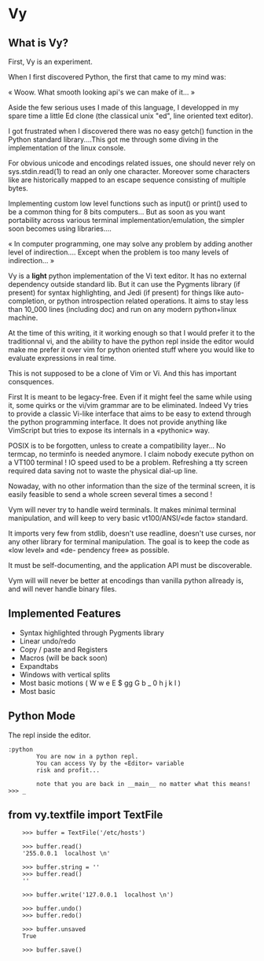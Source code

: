 Vy
===

What is Vy?
-----------
First, Vy is an experiment.

When I first discovered Python, the first that came to my mind was:

« Woow. What smooth looking api's we can make of it... »

Aside the few serious uses I made of this language, I developped in my 
spare time a little Ed clone (the classical unix "ed", line oriented text editor).

I got frustrated when I discovered there was no easy getch() function in the 
Python standard library....This got me through some diving in the implementation 
of the linux console.

For obvious unicode and encodings related issues, one should never rely on 
sys.stdin.read(1) to read an only one character. Moreover some characters like
<CURSOR-UP> are historically mapped to an escape sequence consisting of multiple bytes.

Implementing custom low level functions such as input() or print() used to be a common
thing for 8 bits computers... But as soon as you want portability across various
terminal implementation/emulation, the simpler soon becomes using libraries....

« In computer programming, one may solve any problem by adding another level of
indirection.... Except when the problem is too many levels of indirection... »

Vy is a **light** python implementation of the Vi text editor. It has 
no external dependency outside standard lib. But it can use the Pygments
library (if present) for syntax highlighting, and Jedi (if present) for things like
auto-completion, or python introspection related operations.  It aims to stay less than
10_000 lines (including doc) and run on any modern python+linux machine.

At the time of this writing, it it working enough so that I would prefer it to the
traditionnal vi, and the ability to have the python repl inside the editor would
make me prefer it over vim for python oriented stuff where you would like to evaluate
expressions in real time.

This is not supposed to be a clone of Vim or Vi. And this has important consquences.

First It is meant to be legacy-free. Even if it might feel the same while using it,
some quirks or the vi/vim grammar are to be eliminated. Indeed Vy tries to provide 
a classic Vi-like interface that aims to be easy to extend through the python 
programming interface. It does not provide anything like VimScript but tries to expose 
its internals in a «pythonic» way. 

POSIX is to be forgotten, unless to create a compatibility layer... No termcap,
no terminfo is needed anymore. I claim nobody execute python on a VT100 terminal !
IO speed used to be a problem. Refreshing a tty screen required data saving not to
waste the physical dial-up line.

Nowaday, with no other information than the size of the terminal screen, it is easily 
feasible to send a whole screen several times a second !

Vym will never try to handle weird terminals. It makes minimal terminal manipulation,
and will keep to very basic vt100/ANSI/«de facto» standard.

It imports very few from stdlib, doesn't use readline, doesn't use curses, nor any other
library for terminal manipulation. The goal is to keep the code as «low level» and «de-
pendency free» as possible.

It must be self-documenting, and the application API must be discoverable.

Vym will will never be better at encodings than vanilla python allready is, and
will never handle binary files.

Implemented Features
--------------------

* Syntax highlighted through Pygments library
* Linear undo/redo
* Copy / paste and Registers
* Macros (will be back soon)
* Expandtabs
* Windows with vertical splits
* Most basic motions ( W w e E $ gg G b _ 0 h j k l )
* Most basic 



Python Mode
-----------
The repl inside the editor.

    :python
            You are now in a python repl.
            You can access Vy by the «Editor» variable
            risk and profit...
            
            note that you are back in __main__ no matter what this means!
    >>> _

from vy.textfile import TextFile
---------------------------------

```
    >>> buffer = TextFile('/etc/hosts')

    >>> buffer.read()
    '255.0.0.1  localhost \n'
    
    >>> buffer.string = ''
    >>> buffer.read()
    ''

    >>> buffer.write('127.0.0.1  localhost \n')

    >>> buffer.undo()
    >>> buffer.redo()
    
    >>> buffer.unsaved
    True

    >>> buffer.save()
```
